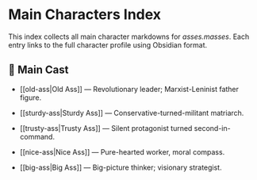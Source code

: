 # Main Characters Index

This index collects all main character markdowns for _asses.masses_. Each entry links to the full character profile using Obsidian format.

## 🧠 Main Cast

- [[old-ass|Old Ass]] — Revolutionary leader; Marxist-Leninist father figure.
    
- [[sturdy-ass|Sturdy Ass]] — Conservative-turned-militant matriarch.
    
- [[trusty-ass|Trusty Ass]] — Silent protagonist turned second-in-command.
    
- [[nice-ass|Nice Ass]] — Pure-hearted worker, moral compass.
    
- [[big-ass|Big Ass]] — Big-picture thinker; visionary strategist.